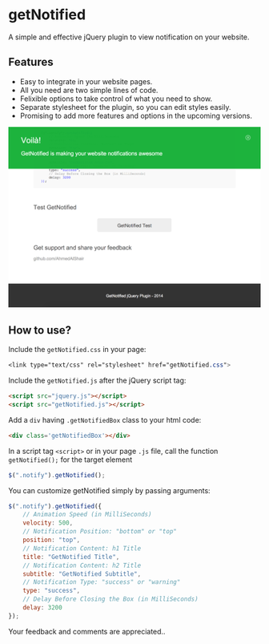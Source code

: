 getNotified
===========

A simple and effective jQuery plugin to view notification on your website.


Features
--------
        
   * Easy to integrate in your website pages.
   * All you need are two simple lines of code.
   * Felixible options to take control of what you need to show.
   * Separate stylesheet for the plugin, so you can edit styles easily.
   * Promising to add more features and options in the upcoming versions.
   
   
![getNotified Screenshot](screenshot.png)


How to use?
-----------

Include the ```getNotified.css``` in your page:

```css
<link type="text/css" rel="stylesheet" href="getNotified.css">
```


Include the ```getNotified.js``` after the jQuery script tag:

```html
<script src="jquery.js"></script>
<script src="getNotified.js"></script>
```


Add a ```div``` having ```.getNotifiedBox``` class to your html code:

```html
<div class='getNotifiedBox'></div>
```


In a script tag ```<script>``` or in your page ```.js``` file, call the function ```getNotified();``` for the target element

```javascript
$(".notify").getNotified();
```


You can customize getNotified simply by passing arguments:

```javascript
$(".notify").getNotified({
    // Animation Speed (in MilliSeconds)
    velocity: 500,
    // Notification Position: "bottom" or "top"
    position: "top",
    // Notification Content: h1 Title
    title: "GetNotified Title",
    // Notification Content: h2 Title
    subtitle: "GetNotified Subtitle",
    // Notification Type: "success" or "warning"
    type: "success",
    // Delay Before Closing the Box (in MilliSeconds)
    delay: 3200
});
```


Your feedback and comments are appreciated..



